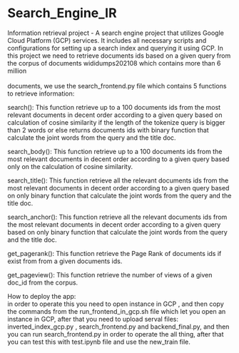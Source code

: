 # Search_Engine_IR
Information retrieval project - A search engine project that utilizes Google Cloud Platform (GCP) services. It includes all necessary scripts and configurations for setting up a search index and querying it using GCP.
In this project we need to retrieve documents ids based on a given query from the corpus of documents wididumps202108 which contains more than 6 million<br /><br />
documents, we use the search_frontend.py file which contains 5 functions to retrieve information:<br />

search(): This function retrieve up to a 100  documents ids from the most relevant documents in decent order according to a given query based on calculation of cosine similarity if the length of the tokenize query is bigger than 2 words or else returns documents ids with binary function that calculate the joint words from the query and the title doc.<br />

search_body(): This function retrieve up to a 100  documents ids from the most relevant documents in decent order according to a given query based only on the calculation of cosine similarity.<br />

search_title(): This function retrieve all the relevant documents ids from the most relevant documents in decent order according to a given query based on only binary function that calculate the joint words from the query and the title doc.<br />

search_anchor(): This function retrieve all the relevant documents ids from the most relevant documents in decent order according to a given query based on only binary function that calculate the joint words from the query and the title doc.<br />

get_pagerank(): This function retrieve the Page Rank of documents ids if exist from from a given documents ids.<br />

get_pageview(): This function retrieve the number of views of a given doc_id from the corpus.<br />

How to deploy the app:<br />
in order to operate this you need to open instance in GCP , and then copy the commands from the run_frontend_in_gcp.sh file which let you open an instance in GCP, after that you need to upload serval files: inverted_index_gcp.py , search_frontend.py and backend_final.py, and then you can run search_frontend.py in order to operate the all thing, after that you can test this with test.ipynb file and use the new_train file. 
